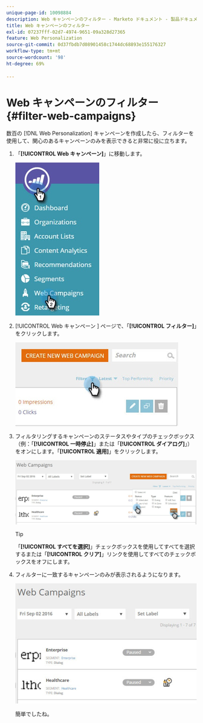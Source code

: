```yaml
---
unique-page-id: 10098884
description: Web キャンペーンのフィルター - Marketo ドキュメント - 製品ドキュメント
title: Web キャンペーンのフィルター
exl-id: 07237fff-02d7-4974-9651-09a328d27365
feature: Web Personalization
source-git-commit: 0d37fbdb7d08901458c1744dc68893e155176327
workflow-type: tm+mt
source-wordcount: '98'
ht-degree: 69%

---
```


# Web キャンペーンのフィルター {#filter-web-campaigns}

数百の [!DNL Web Personalization] キャンペーンを作成したら、フィルターを使用して、関心のあるキャンペーンのみを表示できると非常に役に立ちます。

1. 「**[!UICONTROL Web キャンペーン]**」に移動します。

   ![](assets/web-campaigns-hand-8.jpg)

1. [!UICONTROL Web キャンペーン ] ページで、「**[!UICONTROL フィルター]**」をクリックします。

   ![](assets/web-campaigns-page-filter-hand.jpg)

1. フィルタリングするキャンペーンのステータスやタイプのチェックボックス（例：「**[!UICONTROL 一時停止]**」または「**[!UICONTROL ダイアログ]**」）をオンにします。「**[!UICONTROL 適用]**」をクリックします。

   ![](assets/web-campaigns-filters-hands.jpg)

   >[!TIP]
   >
   >「**[!UICONTROL すべてを選択]**」チェックボックスを使用してすべてを選択するまたは「**[!UICONTROL クリア]**」リンクを使用してすべてのチェックボックスをオフにします。

1. フィルターに一致するキャンペーンのみが表示されるようになります。

   ![](assets/web-campaigns-filter-only-paused.jpg)

   簡単でしたね。
